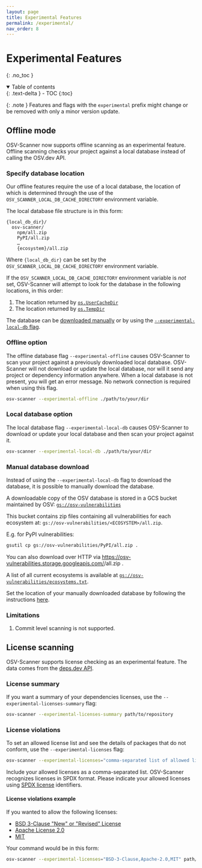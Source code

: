 ```yaml
---
layout: page
title: Experimental Features
permalink: /experimental/
nav_order: 8
---
```

# Experimental Features

{: .no_toc }

<details open markdown="block">
  <summary>
    Table of contents
  </summary>
  {: .text-delta }
- TOC
{:toc}
</details>

{: .note }
Features and flags with the `experimental` prefix might change or be removed with only a minor version update.

## Offline mode

OSV-Scanner now supports offline scanning as an experimental feature. Offline scanning checks your project against a local database instead of calling the OSV.dev API.

### Specify database location

Our offline features require the use of a local database, the location of which is determined through the use of the `OSV_SCANNER_LOCAL_DB_CACHE_DIRECTORY` environment variable. 

The local database file structure is in this form:

```
{local_db_dir}/
  osv-scanner/
    npm/all.zip
    PyPI/all.zip
    …
    {ecosystem}/all.zip
```

Where `{local_db_dir}` can be set by the `OSV_SCANNER_LOCAL_DB_CACHE_DIRECTORY` environment variable. 

If the `OSV_SCANNER_LOCAL_DB_CACHE_DIRECTORY` environment variable is _not_ set, OSV-Scanner will attempt to look for the database in the following locations, in this order: 

1. The location returned by [`os.UserCacheDir`](https://pkg.go.dev/os#UserCacheDir)
2. The location returned by [`os.TempDir`](https://pkg.go.dev/os#TempDir)

The database can be [downloaded manually](./experimental.md#manual-database-download) or by using the [`--experimental-local-db` flag](./experimental.md#local-database-option). 

### Offline option
The offline database flag `--experimental-offline` causes OSV-Scanner to scan your project against a previously downloaded local database. OSV-Scanner will not download or update the local database, nor will it send any project or dependency information anywhere. When a local database is not present, you will get an error message. No network connection is required when using this flag.  

```bash
osv-scanner --experimental-offline ./path/to/your/dir
```

### Local database option

The local database flag `--experimental-local-db` causes OSV-Scanner to download or update your local database and then scan your project against it. 

```bash
osv-scanner --experimental-local-db ./path/to/your/dir
```

### Manual database download
Instead of using the `--experimental-local-db` flag to download the database, it is possible to manually download the database. 

A downloadable copy of the OSV database is stored in a GCS bucket maintained by OSV:
[`gs://osv-vulnerabilities`](https://osv-vulnerabilities.storage.googleapis.com)

This bucket contains zip files  containing all vulnerabilities for each ecosystem at:
`gs://osv-vulnerabilities/<ECOSYSTEM>/all.zip`.

E.g. for PyPI vulnerabilities:

```bash
gsutil cp gs://osv-vulnerabilities/PyPI/all.zip .
```

You can also download over HTTP via https://osv-vulnerabilities.storage.googleapis.com/<ECOSYSTEM>/all.zip .

A list of all current ecosystems is available at 
[`gs://osv-vulnerabilities/ecosystems.txt`](https://osv-vulnerabilities.storage.googleapis.com/ecosystems.txt).

Set the location of your manually downloaded database by following the instructions [here](./experimental.md#specify-database-location).

### Limitations

1. Commit level scanning is not supported. 

## License scanning

OSV-Scanner supports license checking as an experimental feature. The data comes from the [deps.dev API](https://docs.deps.dev/api/).

### License summary

If you want a summary of your dependencies licenses, use the `--experimental-licenses-summary` flag:

```bash
osv-scanner --experimental-licenses-summary path/to/repository
```

### License violations

To set an allowed license list and see the details of packages that do not conform, use the `--experimental-licenses` flag:

```bash
osv-scanner --experimental-licenses="comma-separated list of allowed licenses" path/to/directory
```
Include your allowed licenses as a comma-separated list. OSV-Scanner recognizes licenses in SPDX format. Please indicate your allowed licenses using [SPDX license](https://spdx.org/licenses/) identifiers. 

#### License violations example

If you wanted to allow the following licenses:

- [BSD 3-Clause "New" or "Revised" License](https://spdx.org/licenses/BSD-3-Clause.html)
- [Apache License 2.0](https://spdx.org/licenses/Apache-2.0.html)
- [MIT](https://spdx.org/licenses/MIT.html)

Your command would be in this form:

```bash
osv-scanner --experimental-licenses="BSD-3-Clause,Apache-2.0,MIT" path/to/directory
```

